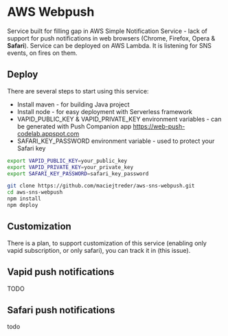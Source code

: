 # AWS Webpush

Service built for filling gap in AWS Simple Notification Service - lack of support for push notifications in web browsers (Chrome, Firefox, Opera & **Safari**).
Service can be deployed on AWS Lambda. It is listening for SNS events, on fires on them.


## Deploy

There are several steps to start using this service:
* Install maven - for building Java project
* Install node - for easy deployment with Serverless framework
* VAPID_PUBLIC_KEY & VAPID_PRIVATE_KEY environment variables - can be generated with Push Companion app https://web-push-codelab.appspot.com
* SAFARI_KEY_PASSWORD environment variable - used to protect your Safari key

```sh
export VAPID_PUBLIC_KEY=your_public_key
export VAPID_PRIVATE_KEY=your_private_key
export SAFARI_KEY_PASSWORD=safari_key_password

git clone https://github.com/maciejtreder/aws-sns-webpush.git
cd aws-sns-webpush
npm install
npm deploy
```


## Customization

There is a plan, to support customization of this service (enabling only vapid subscription, or only safari), you can track it in (this issue).

## Vapid push notifications

TODO


## Safari push notifications

todo